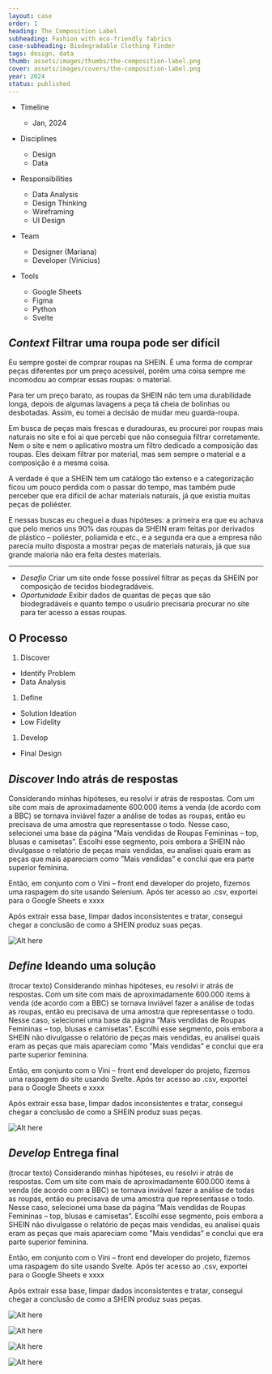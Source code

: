 ```yaml
---
layout: case
order: 1
heading: The Composition Label
subheading: Fashion with eco-friendly fabrics
case-subheading: Biodegradable Clothing Finder
tags: design, data
thumb: assets/images/thumbs/the-composition-label.png
cover: assets/images/covers/the-composition-label.png
year: 2024
status: published
---
```


* Timeline
  - Jan, 2024

* Disciplines
  - Design
  - Data

* Responsibilities
  - Data Analysis
  - Design Thinking
  - Wireframing
  - UI Design

- Team
  - Designer (Mariana)
  - Developer (Vinicius)

- Tools
  - Google Sheets
  - Figma
  - Python
  - Svelte

## *Context* Filtrar uma roupa pode ser difícil

Eu sempre gostei de comprar roupas na SHEIN. 
É uma forma de comprar peças diferentes por um preço acessível, porém uma coisa sempre me incomodou ao comprar essas roupas: o material.

Para ter um preço barato, as roupas da SHEIN não tem uma durabilidade longa, depois de algumas lavagens a peça tá cheia de bolinhas ou desbotadas. Assim, eu tomei a decisão de mudar meu guarda-roupa.

Em busca de peças mais frescas e duradouras, eu procurei por roupas mais naturais no site e foi ai que percebi que não conseguia filtrar corretamente. Nem o site e nem o aplicativo mostra um filtro dedicado a composição das roupas. Eles deixam filtrar por material, mas sem sempre o material e a composição é a mesma coisa. 

A verdade é que a SHEIN tem um catálogo tão extenso e a categorização ficou um pouco perdida com o passar do tempo, mas também pude perceber que era difícil de achar materiais naturais, já que existia muitas peças de poliéster.

E nessas buscas eu cheguei a duas hipóteses: a primeira era que eu achava que pelo menos uns 90% das roupas da SHEIN eram feitas por derivados de plástico – poliéster, poliamida e etc., e a segunda era que a empresa não parecia muito disposta a mostrar peças de materiais naturais, já que sua grande maioria não era feita destes materiais.

---
- *Desafio* Criar um site onde fosse possível filtrar as peças da SHEIN por composição de tecidos biodegradáveis.
- *Oportunidade* Exibir dados de quantas de peças que são biodegradáveis e quanto tempo o usuário precisaria procurar no site para ter acesso a essas roupas.

## O Processo

1. Discover
  - Identify Problem
  - Data Analysis
1. Define
  - Solution Ideation
  - Low Fidelity
1. Develop
  - Final Design

## *Discover* Indo atrás de respostas

Considerando minhas hipóteses, eu resolvi ir atrás de respostas. Com um site com mais de aproximadamente 600.000 items à venda (de acordo com a BBC) se tornava inviável fazer a análise de todas as roupas, então eu precisava de uma amostra que representasse o todo. Nesse caso, selecionei uma base da página ”Mais vendidas de Roupas Femininas – top, blusas e camisetas”. Escolhi esse segmento, pois embora a SHEIN não divulgasse o relatório de peças mais vendidas, eu analisei quais eram as peças que mais apareciam como ”Mais vendidas” e conclui que era parte superior feminina.

Então, em conjunto com o Vini – front end developer do projeto, fizemos uma raspagem do site usando Selenium. Após ter acesso ao .csv, exportei para o Google Sheets e xxxx

Após extrair essa base, limpar dados inconsistentes e tratar, consegui chegar a conclusão de como a SHEIN produz suas peças.

![Alt here](https://placehold.co/1280x720/EDECFF/FFF "Caption here")

## *Define* Ideando uma solução

(trocar texto) Considerando minhas hipóteses, eu resolvi ir atrás de respostas. Com um site com mais de aproximadamente 600.000 items à venda (de acordo com a BBC) se tornava inviável fazer a análise de todas as roupas, então eu precisava de uma amostra que representasse o todo. Nesse caso, selecionei uma base da página ”Mais vendidas de Roupas Femininas – top, blusas e camisetas”. Escolhi esse segmento, pois embora a SHEIN não divulgasse o relatório de peças mais vendidas, eu analisei quais eram as peças que mais apareciam como ”Mais vendidas” e conclui que era parte superior feminina.

Então, em conjunto com o Vini – front end developer do projeto, fizemos uma raspagem do site usando Svelte. Após ter acesso ao .csv, exportei para o Google Sheets e xxxx

Após extrair essa base, limpar dados inconsistentes e tratar, consegui chegar a conclusão de como a SHEIN produz suas peças.

![Alt here](https://placehold.co/1280x720/EDECFF/FFF "Caption here")

## *Develop* Entrega final

(trocar texto) Considerando minhas hipóteses, eu resolvi ir atrás de respostas. Com um site com mais de aproximadamente 600.000 items à venda (de acordo com a BBC) se tornava inviável fazer a análise de todas as roupas, então eu precisava de uma amostra que representasse o todo. Nesse caso, selecionei uma base da página ”Mais vendidas de Roupas Femininas – top, blusas e camisetas”. Escolhi esse segmento, pois embora a SHEIN não divulgasse o relatório de peças mais vendidas, eu analisei quais eram as peças que mais apareciam como ”Mais vendidas” e conclui que era parte superior feminina.

Então, em conjunto com o Vini – front end developer do projeto, fizemos uma raspagem do site usando Svelte. Após ter acesso ao .csv, exportei para o Google Sheets e xxxx

Após extrair essa base, limpar dados inconsistentes e tratar, consegui chegar a conclusão de como a SHEIN produz suas peças.

![Alt here](https://placehold.co/1280x720/EDECFF/FFF "Caption here")

![Alt here](https://placehold.co/1280x720/EDECFF/FFF "Caption here")

![Alt here](https://placehold.co/1280x720/EDECFF/FFF "Caption here")

![Alt here](https://placehold.co/1280x720/EDECFF/FFF "Caption here")